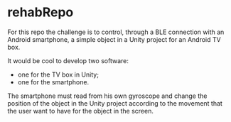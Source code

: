# rehabRepo
For this repo the challenge is to control, through a BLE connection with an Android smartphone, a simple object in a Unity project for an Android TV box. 

It would be cool to develop two software:
 - one for the TV box in Unity;
 - one for the smartphone.

The smartphone must read from his own gyroscope and change the position of the object in the Unity project according to the movement that the user want to have for the object in the screen.
